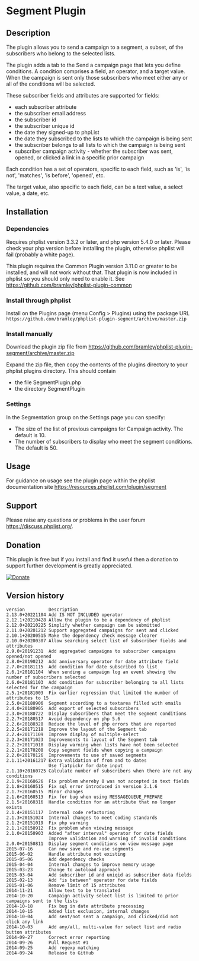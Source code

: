 # Segment Plugin #

## Description ##

The plugin allows you to send a campaign to a segment, a subset, of the subscribers who belong to the selected lists.

The plugin adds a tab to the Send a campaign page that lets you define conditions. A condition comprises a field, an operator, and a target value.
When the campaign is sent only those subscribers who meet either any or all of the conditions will be selected.

These subscriber fields and attributes are supported for fields:

* each subscriber attribute
* the subscriber email address
* the subscriber id
* the subscriber unique id
* the date they signed-up to phpList
* the date they subscribed to the lists to which the campaign is being sent
* the subscriber belongs to all lists to which the campaign is being sent
* subscriber campaign activity - whether the subscriber was sent, opened, or clicked a link in a specific prior campaign

Each condition has a set of operators, specific to each field, such as 'is', 'is not', 'matches', 'is before', 'opened', etc.

The target value, also specific to each field, can be a text value, a select value, a date, etc.

## Installation ##

### Dependencies ###

Requires phplist version 3.3.2 or later, and php version 5.4.0 or later.
Please check your php version before installing the plugin, otherwise phplist will fail (probably a white page).

This plugin requires the Common Plugin version 3.11.0 or greater to be installed, and will not work without that.
That plugin is now included in phplist so you should only need to enable it.
See <https://github.com/bramley/phplist-plugin-common>

### Install through phplist ###
Install on the Plugins page (menu Config > Plugins) using the package URL `https://github.com/bramley/phplist-plugin-segment/archive/master.zip`

### Install manually ###
Download the plugin zip file from <https://github.com/bramley/phplist-plugin-segment/archive/master.zip>

Expand the zip file, then copy the contents of the plugins directory to your phplist plugins directory.
This should contain

* the file SegmentPlugin.php
* the directory SegmentPlugin

### Settings ###
In the Segmentation group on the Settings page you can specify:

* The size of the list of previous campaigns for Campaign activity. The default is 10.
* The number of subscribers to display who meet the segment conditions. The default is 50.

## Usage ##

For guidance on usage see the plugin page within the phplist documentation site <https://resources.phplist.com/plugin/segment>

## Support ##

Please raise any questions or problems in the user forum <https://discuss.phplist.org/>.

## Donation ##
This plugin is free but if you install and find it useful then a donation to support further development is greatly appreciated.

[![Donate](https://www.paypalobjects.com/en_US/i/btn/btn_donate_LG.gif)](https://www.paypal.com/cgi-bin/webscr?cmd=_s-xclick&hosted_button_id=W5GLX53WDM7T4)

## Version history ##

    version         Description
    2.13.0+20221104 Add IS NOT INCLUDED operator
    2.12.1+20210428 Allow the plugin to be a dependency of phplist
    2.12.0+20210225 Simplify whether campaign can be submitted
    2.11.0+20201212 Support aggregated campaigns for sent and clicked
    2.10.1+20200515 Make the dependency check message clearer
    2.10.0+20200307 Allow searching select list of subscriber fields and attributes
    2.9.0+20191231  Add aggregated campaigns to subscriber campaigns opened/not opened
    2.8.0+20190212  Add anniversary operator for date attribute field
    2.7.0+20181115  Add condition for date subscribed to list
    2.6.1+20181104  When sending a campaign log an event showing the number of subscribers selected
    2.6.0+20181103  Add condition for subscriber belonging to all lists selected for the campaign
    2.5.1+20181003  Fix earlier regression that limited the number of attributes to 15
    2.5.0+20180906  Segment according to a textarea filled with emails
    2.4.0+20180905  Add export of selected subscribers
    2.3.0+20180722  Display subscribers that meet the segment conditions
    2.2.7+20180517  Avoid dependency on php 5.6
    2.2.6+20180328  Reduce the level of php errors that are reported
    2.2.5+20171218  Improve the layout of the Segment tab
    2.2.4+20171109  Improve display of multiple-select
    2.2.3+20171023  Improvements to layout of the Segment tab
    2.2.2+20171018  Display warning when lists have not been selected
    2.2.1+20170208  Copy segment fields when copying a campaign
    2.2.0+20170126  Improvements to use of saved segments
    2.1.11+20161217 Extra validation of from and to dates
                    Use flatpickr for date input
    2.1.10+20160725 Calculate number of subscribers when there are not any conditions
    2.1.9+20160626  Fix problem whereby 0 was not accepted in text fields
    2.1.8+20160515  Fix sql error introduced in version 2.1.6
    2.1.7+20160515  Minor changes
    2.1.6+20160513  Fix for bug when using MESSAGEQUEUE_PREPARE
    2.1.5+20160316  Handle condition for an attribute that no longer exists
    2.1.4+20151117  Internal code refactoring
    2.1.3+20151024  Internal changes to meet coding standards
    2.1.2+20151019  Fix php warning
    2.1.1+20150912  Fix problem when viewing message
    2.1.0+20150903  Added "after interval" operator for date fields
                    Improve validation and warning of invalid conditions
    2.0.0+20150811  Display segment conditions on view message page
    2015-07-16      Can now save and re-use segments
    2015-06-02      Handle attribute not existing
    2015-05-06      Add dependency checks
    2015-04-04      Internal changes to improve memory usage
    2015-03-23      Change to autoload approach
    2015-03-04      Add subscriber id and uniqid as subscriber data fields
    2015-02-13      Add "is between" operator for date fields
    2015-01-06      Remove limit of 15 attributes
    2014-11-21      Allow text to be translated
    2014-10-20      Campaign activity select list is limited to prior campaigns sent to the lists
    2014-10-18      Fix bug in date attribute processing
    2014-10-15      Added list exclusion, internal changes
    2014-10-04      Add sent/not sent a campaign, and clicked/did not click any link
    2014-10-03      Add any/all, multi-value for select list and radio button attributes
    2014-09-27      Correct error reporting
    2014-09-26      Pull Request #1
    2014-09-25      Add regexp matching
    2014-09-24      Release to GitHub
